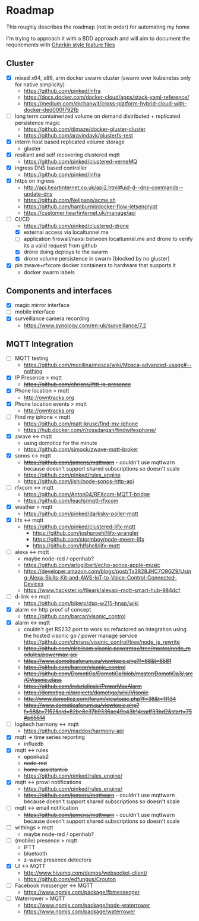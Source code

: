 # Roadmap
This roughly describes the roadmap (not in order) for automating my home

I'm trying to approach it with a BDD approach and will aim to document the requirements with [Gherkin style feature files](./Features)

## Cluster
- [x] mixed x64, x86, arm docker swarm cluster (swarm over kubenetes only for native simplicity)
    - https://github.com/pinked/infra
    - https://docs.docker.com/docker-cloud/apps/stack-yaml-reference/
    - https://medium.com/@chanwit/cross-platform-hybrid-cloud-with-docker-ded000f792fb
- [ ] long term containerized volume on demand distributed + replicated persistence magic
    - https://github.com/djmaze/docker-gluster-cluster
    - https://github.com/aravindavk/glusterfs-rest
- [x] interm host based replicated volume storage
    - gluster
- [x] resiliant and self recovering clustered mqtt
    - https://github.com/pinked/clustered-verneMQ
- [x] ingress DNS based controller
    - https://github.com/pinked/infra
- [x] https on ingress
    - http://api.heartinternet.co.uk/api2.html#uid-d--dns-commands--update-dns
    - https://github.com/Neilpang/acme.sh
    - https://github.com/hamburml/docker-flow-letsencrypt
    - https://customer.heartinternet.uk/manage/api
- [ ] CI/CD
    - https://github.com/pinked/clustered-drone
    - [x] external access via localtunnel.me
    - [ ] application firewall/naxsi between localtunnel.me and drone to verify its a valid request from github
    - [x] drone doing deploys to the swarm
    - [x] drone volume persistence in swarm [blocked by no gluster]
- [x] pin zwave+rfxcom docker containers to hardware that supports it
    - docker swarm labels

## Components and interfaces
- [x] magic mirror interface
- [ ] mobile interface
- [x] surveillance camera recording
     - https://www.synology.com/en-uk/surveillance/7.2

## MQTT Integration
- [ ] MQTT testing
     - https://github.com/mcollina/mosca/wiki/Mosca-advanced-usage#--nothing
- [x] IP Presence > mqtt
     - ~~https://github.com/chrisns/ifttt-ip-presence~~
- [x] Phone location > mqtt
     - http://owntracks.org
- [x] Phone location events > mqtt
     - http://owntracks.org
- [ ] Find my iphone < mqtt
     - https://github.com/matt-kruse/find-my-iphone
     - https://hub.docker.com/r/rossdargan/findwifesphone/
- [x] zwave <-> mqtt
     - using domoticz for the minute
     - https://github.com/simook/zwave-mqtt-broker
- [x] sonos <-> mqtt
     - ~~https://github.com/jpmens/mqttwarn~~ - couldn't use mqttwarn because doesn't support shared subscriptions so doesn't scale
     - https://github.com/pinked/rules_engine
     - https://github.com/jishi/node-sonos-http-api
- [ ] rfxcom <-> mqtt
     - https://github.com/Anton04/RFXcom-MQTT-bridge
     - https://github.com/leachj/mqtt-rfxcom
- [x] weather > mqtt
     - https://github.com/pinked/darksky-poller-mqtt
- [x] lifx <-> mqtt
     - https://github.com/pinked/clustered-lifx-mqtt
       - https://github.com/joshproehl/lifx-wrangler
       - https://github.com/stormboy/node-meem-lifx
       - https://github.com/hlfshell/lifx-mqtt
- [ ] alexa <-> mqtt
     - maybe node-red / openhab?
     - https://github.com/arlogilbert/echo-sonos-apple-music
     - https://developer.amazon.com/blogs/post/Tx3828JHC7O9GZ9/Using-Alexa-Skills-Kit-and-AWS-IoT-to-Voice-Control-Connected-Devices
     - https://www.hackster.io/fileark/alexapi-mqtt-smart-hub-984dcf
- [ ] d-link <-> mqtt
     - https://github.com/bikerp/dsp-w215-hnap/wiki
- [x] alarm <-> http proof of concept
     - https://github.com/barcar/visonic_control
- [x] alarm <-> mqtt
     - couldn't get RS232 port to work so refactored an integration using the hosted visonic go / power manage service https://github.com/chrisns/visonic_control/tree/node_js_rewrite
     - ~~https://github.com/nlrb/com.visonic.powermax/tree/master/node_modules/powermax-api~~
     - ~~https://www.domoticaforum.eu/viewtopic.php?f=68&t=6581~~
     - ~~https://github.com/barcar/visonic_control~~
     - ~~https://github.com/DomotiGa/DomotiGa/blob/master/DomotiGa3/.src/CVisonic.class~~
     - ~~https://github.com/irekzielinski/PowerMaxAlarm~~
     - ~~https://domotiga.nl/projects/domotiga/wiki/Visonic~~
     - ~~http://www.domoticz.com/forum/viewtopic.php?f=38&t=11134~~
     - ~~https://www.domoticaforum.eu/viewtopic.php?f=68&t=7152&sid=82be8c37b9336ae49a43b14eadf33bd2&start=75#p65514~~
- [ ] logitech harmony <-> mqtt
     - https://github.com/maddox/harmony-api
- [x] mqtt -> time series reporting
     - influxdb
- [x] mqtt <-> rules
     - ~~openhab2~~
     - ~~node-red~~
     - ~~home-assistant.io~~
     - https://github.com/pinked/rules_engine/
- [x] mqtt <-> prowl notifications
     - https://github.com/pinked/rules_engine/
     - ~~https://github.com/jpmens/mqttwarn~~ - couldn't use mqttwarn because doesn't support shared subscriptions so doesn't scale
- [ ] mqtt <-> email notification
     - ~~https://github.com/jpmens/mqttwarn~~ - couldn't use mqttwarn because doesn't support shared subscriptions so doesn't scale
- [ ] withings > mqtt
     - maybe node-red / openhab?
- [ ] (mobile) presence > mqtt
     - IFTT
     - bluetooth
     - z-wave presence detectors
- [x] UI <-> MQTT
     - http://www.hivemq.com/demos/websocket-client/
     - https://github.com/edfungus/Crouton
- [ ] Facebook messenger <-> MQTT
     - https://www.npmjs.com/package/fbmessenger
- [ ] Waterrower > MQTT
     - https://www.npmjs.com/package/node-waterrower
     - https://www.npmjs.com/package/waterrower